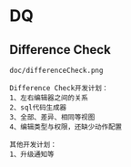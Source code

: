 # DQ

## Difference Check
    doc/differenceCheck.png

    Difference Check开发计划：
    1、左右编辑器之间的关系
    2、sql代码生成器
    3、全部、差异、相同等视图
    4、编辑类型与权限，还缺少动作配置

    其他开发计划：
    1、升级通知等
